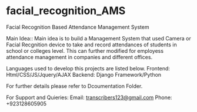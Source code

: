 # facial_recognition_AMS

Facial Recognition Based Attendance Management System

Main Idea::
  Main idea is to build a Management System that used Camera or Facial Recgnition device to take and record attendances of students in school or colleges level.
  This can further modified for employess attendance management in companies and different offices.
  
  Languages used to develop this projects are listed below.
  Frontend: Html/CSS/JS/Jquery/AJAX
  Backend: Django Framework/Python
  
For further details please refer to Dcoumentation Folder.


For Support and Quieries:
  Email: transcribers123@gmail.com
  Phone: +923128605905
